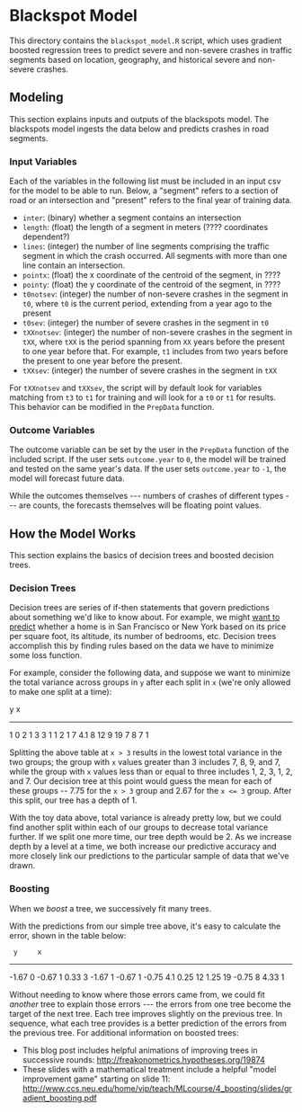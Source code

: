 Blackspot Model
===============

This directory contains the `blackspot_model.R` script, which uses gradient boosted regression trees to predict severe and non-severe crashes in traffic segments based on location, geography, and historical severe and non-severe crashes.

## Modeling

This section explains inputs and outputs of the blackspots model. The blackspots model ingests the data below and predicts crashes in road segments.

### Input Variables

Each of the variables in the following list must be included in an input csv for the model to be able to run. Below, a "segment" refers to a section of road or an intersection and "present" refers to the final year of training data.

- `inter`: (binary) whether a segment contains an intersection
- `length`: (float) the length of a segment in meters (???? coordinates dependent?)
- `lines`: (integer) the number of line segments comprising the traffic segment in which the crash occurred. All segments with more than one line contain an intersection.
- `pointx`: (float) the x coordinate of the centroid of the segment, in ????
- `pointy`: (float) the y coordinate of the centroid of the segment, in ????
- `t0notsev`: (integer) the number of non-severe crashes in the segment in `t0`, where `t0` is the current period, extending from a year ago to the present
- `t0sev`: (integer) the number of severe crashes in the segment in `t0`
- `tXXnotsev`: (integer) the number of non-severe crashes in the segment in `tXX`, where `tXX` is the period spanning from `XX` years before the present to one year before that. For example, `t1` includes from two years before the present to one year before the present.
- `tXXsev`: (integer) the number of severe crashes in the segment in `tXX`

For `tXXnotsev` and `tXXsev`, the script will by default look for variables matching from `t3` to `t1` for training and will look for a `t0` or `t1` for results. This behavior can be modified in the `PrepData` function.

### Outcome Variables

The outcome variable can be set by the user in the `PrepData` function of the included script. If the user sets `outcome.year` to `0`, the model will be trained and tested on the same year's data. If the user sets `outcome.year` to `-1`, the model will forecast future data.

While the outcomes themselves --- numbers of crashes of different types --- are counts, the forecasts themselves will be floating point values.

## How the Model Works

This section explains the basics of decision trees and boosted decision trees.

### Decision Trees

Decision trees are series of if-then statements that govern predictions about something we'd like to know about. For example, we might [want to predict](http://www.r2d3.us/visual-intro-to-machine-learning-part-1/) whether a home is in San Francisco or New York based on its price per square foot, its altitude, its number of bedrooms, etc. Decision trees accomplish this by finding rules based on the data we have to minimize some loss function.

For example, consider the following data, and suppose we want to minimize the total variance across groups in `y` after each split in `x` (we're only allowed to make one split at a time):

   y     x
---- -----
   1   0
   2   1
   3   3
   1   1
   2   1
   7   4.1
   8  12
   9  19
   7   8
   7   1

Splitting the above table at `x > 3` results in the lowest total variance in the two groups; the group with `x` values greater than 3 includes 7, 8, 9, and 7, while the group with `x` values less than or equal to three includes 1, 2, 3, 1, 2, and 7. Our decision tree at this point would guess the mean for each of these groups -- 7.75 for the `x > 3` group and 2.67 for the `x <= 3` group. After this split, our tree has a depth of 1.

With the toy data above, total variance is already pretty low, but we could find another split within each of our groups to decrease total variance further. If we split one more time, our tree depth would be 2. As we increase depth by a level at a time, we both increase our predictive accuracy and more closely link our predictions to the particular sample of data that we've drawn.

### Boosting

When we _boost_ a tree, we successively fit many trees.

With the predictions from our simple tree above, it's easy to calculate the error, shown in the table below:

     y     x
------ -----
 -1.67   0
 -0.67   1
  0.33   3
 -1.67   1
 -0.67   1
 -0.75   4.1
  0.25  12
  1.25  19
 -0.75   8
  4.33   1

Without needing to know where those errors came from, we could fit _another_ tree to explain those errors --- the errors from one tree become the target of the next tree. Each tree improves slightly on the previous tree. In sequence, what each tree provides is a better prediction of the errors from the previous tree. For additional information on boosted trees:

- This blog post includes helpful animations of improving trees in successive rounds: <http://freakonometrics.hypotheses.org/19874>
- These slides with a mathematical treatment include a helpful "model improvement game" starting on slide 11: <http://www.ccs.neu.edu/home/vip/teach/MLcourse/4_boosting/slides/gradient_boosting.pdf>
